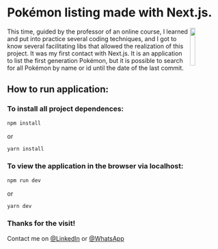 # Pokémon listing made with Next.js. 

<img src="https://octodex.github.com/images/baracktocat.jpg" width="15%" align="right">

This time, guided by the professor of an online course, I learned and put into practice several coding techniques, and I got to know several facilitating libs that allowed the realization of this project. It was my first contact with Next.js. It is an application to list the first generation Pokémon, but it is possible to search for all Pokémon by name or id until the date of the last commit.<br>

## How to run application:

### To install all project dependences:
```bash
npm install
```
or
```bash
yarn install
```

### To view the application in the browser via localhost:
```bash
npm run dev
```
or
```bash
yarn dev
```

### Thanks for the visit! 
Contact me on 
[@LinkedIn](https://www.linkedin.com/in/joao-eduardo-2000s/) or
[@WhatsApp](https://wa.me/qr/MV4NC2VANIZRC1)
